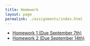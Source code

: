 ```yaml
---
title: Homework
layout: page
permalink: ./assignments/index.html
---
```


- [Homework 1 (Due September 7th)](./homework1.html)
- [Homework 2 (Due September 14th)](./homework2.html)
